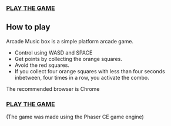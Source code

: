 ### [PLAY THE GAME](https://nilasrd.github.io/arcade/arcade/index.html)

## How to play
Arcade Music box is a simple platform arcade game.
- Control using WASD and SPACE
- Get points by collecting the orange squares.
- Avoid the red squares.
- If you collect four orange squares with less than four seconds inbetween, four times in a row, you activate the combo. 

The recommended browser is Chrome

### [PLAY THE GAME](https://nilasrd.github.io/arcade/arcade/index.html)

(The game was made using the Phaser CE game engine)


